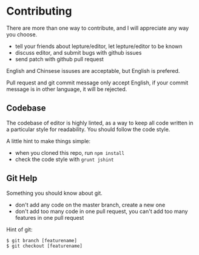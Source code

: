 # Contributing

There are more than one way to contribute, and I will appreciate any way you choose.

- tell your friends about lepture/editor, let lepture/editor to be known
- discuss editor, and submit bugs with github issues
- send patch with github pull request

English and Chinsese issuses are acceptable, but English is prefered.

Pull request and git commit message only accept English, if your commit message is in other language, it will be rejected.


## Codebase

The codebase of editor is highly linted, as a way to keep all code written in a particular style for readability. You should follow the code style.

A little hint to make things simple:

- when you cloned this repo, run ``npm install``
- check the code style with ``grunt jshint``


## Git Help

Something you should know about git.

- don't add any code on the master branch, create a new one
- don't add too many code in one pull request, you can't add too many features in one pull request

Hint of git:

```
$ git branch [featurename]
$ git checkout [featurename]
```
